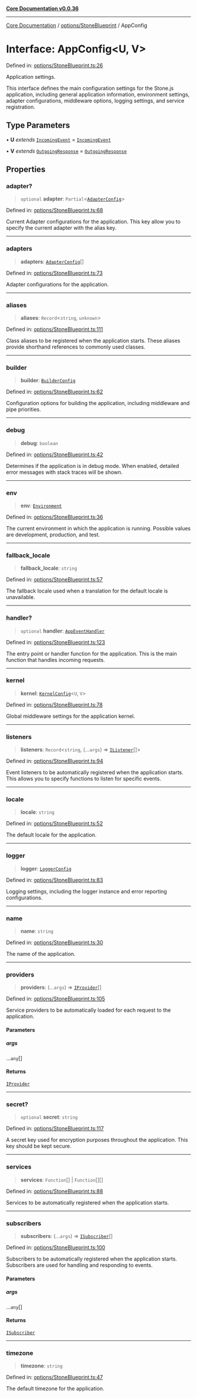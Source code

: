 [**Core Documentation v0.0.36**](../../../README.md)

***

[Core Documentation](../../../modules.md) / [options/StoneBlueprint](../README.md) / AppConfig

# Interface: AppConfig\<U, V\>

Defined in: [options/StoneBlueprint.ts:26](https://github.com/stonemjs/core/blob/9f959fbf0878444ad50749e09c8b1ee612a83d71/src/options/StoneBlueprint.ts#L26)

Application settings.

This interface defines the main configuration settings for the Stone.js application,
including general application information, environment settings, adapter configurations,
middleware options, logging settings, and service registration.

## Type Parameters

• **U** *extends* [`IncomingEvent`](../../../events/IncomingEvent/classes/IncomingEvent.md) = [`IncomingEvent`](../../../events/IncomingEvent/classes/IncomingEvent.md)

• **V** *extends* [`OutgoingResponse`](../../../events/OutgoingResponse/classes/OutgoingResponse.md) = [`OutgoingResponse`](../../../events/OutgoingResponse/classes/OutgoingResponse.md)

## Properties

### adapter?

> `optional` **adapter**: `Partial`\<[`AdapterConfig`](../../AdapterConfig/interfaces/AdapterConfig.md)\>

Defined in: [options/StoneBlueprint.ts:68](https://github.com/stonemjs/core/blob/9f959fbf0878444ad50749e09c8b1ee612a83d71/src/options/StoneBlueprint.ts#L68)

Current Adapter configurations for the application.
This key allow you to specify the current adapter with the alias key.

***

### adapters

> **adapters**: [`AdapterConfig`](../../AdapterConfig/interfaces/AdapterConfig.md)[]

Defined in: [options/StoneBlueprint.ts:73](https://github.com/stonemjs/core/blob/9f959fbf0878444ad50749e09c8b1ee612a83d71/src/options/StoneBlueprint.ts#L73)

Adapter configurations for the application.

***

### aliases

> **aliases**: `Record`\<`string`, `unknown`\>

Defined in: [options/StoneBlueprint.ts:111](https://github.com/stonemjs/core/blob/9f959fbf0878444ad50749e09c8b1ee612a83d71/src/options/StoneBlueprint.ts#L111)

Class aliases to be registered when the application starts.
These aliases provide shorthand references to commonly used classes.

***

### builder

> **builder**: [`BuilderConfig`](../../BuilderConfig/interfaces/BuilderConfig.md)

Defined in: [options/StoneBlueprint.ts:62](https://github.com/stonemjs/core/blob/9f959fbf0878444ad50749e09c8b1ee612a83d71/src/options/StoneBlueprint.ts#L62)

Configuration options for building the application, including middleware and pipe priorities.

***

### debug

> **debug**: `boolean`

Defined in: [options/StoneBlueprint.ts:42](https://github.com/stonemjs/core/blob/9f959fbf0878444ad50749e09c8b1ee612a83d71/src/options/StoneBlueprint.ts#L42)

Determines if the application is in debug mode.
When enabled, detailed error messages with stack traces will be shown.

***

### env

> **env**: [`Environment`](../enumerations/Environment.md)

Defined in: [options/StoneBlueprint.ts:36](https://github.com/stonemjs/core/blob/9f959fbf0878444ad50749e09c8b1ee612a83d71/src/options/StoneBlueprint.ts#L36)

The current environment in which the application is running.
Possible values are development, production, and test.

***

### fallback\_locale

> **fallback\_locale**: `string`

Defined in: [options/StoneBlueprint.ts:57](https://github.com/stonemjs/core/blob/9f959fbf0878444ad50749e09c8b1ee612a83d71/src/options/StoneBlueprint.ts#L57)

The fallback locale used when a translation for the default locale is unavailable.

***

### handler?

> `optional` **handler**: [`AppEventHandler`](../../../declarations/interfaces/AppEventHandler.md)

Defined in: [options/StoneBlueprint.ts:123](https://github.com/stonemjs/core/blob/9f959fbf0878444ad50749e09c8b1ee612a83d71/src/options/StoneBlueprint.ts#L123)

The entry point or handler function for the application.
This is the main function that handles incoming requests.

***

### kernel

> **kernel**: [`KernelConfig`](../../KernelConfig/interfaces/KernelConfig.md)\<`U`, `V`\>

Defined in: [options/StoneBlueprint.ts:78](https://github.com/stonemjs/core/blob/9f959fbf0878444ad50749e09c8b1ee612a83d71/src/options/StoneBlueprint.ts#L78)

Global middleware settings for the application kernel.

***

### listeners

> **listeners**: `Record`\<`string`, (...`args`) => [`IListener`](../../../declarations/interfaces/IListener.md)[]\>

Defined in: [options/StoneBlueprint.ts:94](https://github.com/stonemjs/core/blob/9f959fbf0878444ad50749e09c8b1ee612a83d71/src/options/StoneBlueprint.ts#L94)

Event listeners to be automatically registered when the application starts.
This allows you to specify functions to listen for specific events.

***

### locale

> **locale**: `string`

Defined in: [options/StoneBlueprint.ts:52](https://github.com/stonemjs/core/blob/9f959fbf0878444ad50749e09c8b1ee612a83d71/src/options/StoneBlueprint.ts#L52)

The default locale for the application.

***

### logger

> **logger**: [`LoggerConfig`](../../LoggerConfig/interfaces/LoggerConfig.md)

Defined in: [options/StoneBlueprint.ts:83](https://github.com/stonemjs/core/blob/9f959fbf0878444ad50749e09c8b1ee612a83d71/src/options/StoneBlueprint.ts#L83)

Logging settings, including the logger instance and error reporting configurations.

***

### name

> **name**: `string`

Defined in: [options/StoneBlueprint.ts:30](https://github.com/stonemjs/core/blob/9f959fbf0878444ad50749e09c8b1ee612a83d71/src/options/StoneBlueprint.ts#L30)

The name of the application.

***

### providers

> **providers**: (...`args`) => [`IProvider`](../../../declarations/interfaces/IProvider.md)[]

Defined in: [options/StoneBlueprint.ts:105](https://github.com/stonemjs/core/blob/9f959fbf0878444ad50749e09c8b1ee612a83d71/src/options/StoneBlueprint.ts#L105)

Service providers to be automatically loaded for each request to the application.

#### Parameters

##### args

...`any`[]

#### Returns

[`IProvider`](../../../declarations/interfaces/IProvider.md)

***

### secret?

> `optional` **secret**: `string`

Defined in: [options/StoneBlueprint.ts:117](https://github.com/stonemjs/core/blob/9f959fbf0878444ad50749e09c8b1ee612a83d71/src/options/StoneBlueprint.ts#L117)

A secret key used for encryption purposes throughout the application.
This key should be kept secure.

***

### services

> **services**: `Function`[] \| `Function`[][]

Defined in: [options/StoneBlueprint.ts:88](https://github.com/stonemjs/core/blob/9f959fbf0878444ad50749e09c8b1ee612a83d71/src/options/StoneBlueprint.ts#L88)

Services to be automatically registered when the application starts.

***

### subscribers

> **subscribers**: (...`args`) => [`ISubscriber`](../../../declarations/interfaces/ISubscriber.md)[]

Defined in: [options/StoneBlueprint.ts:100](https://github.com/stonemjs/core/blob/9f959fbf0878444ad50749e09c8b1ee612a83d71/src/options/StoneBlueprint.ts#L100)

Subscribers to be automatically registered when the application starts.
Subscribers are used for handling and responding to events.

#### Parameters

##### args

...`any`[]

#### Returns

[`ISubscriber`](../../../declarations/interfaces/ISubscriber.md)

***

### timezone

> **timezone**: `string`

Defined in: [options/StoneBlueprint.ts:47](https://github.com/stonemjs/core/blob/9f959fbf0878444ad50749e09c8b1ee612a83d71/src/options/StoneBlueprint.ts#L47)

The default timezone for the application.
